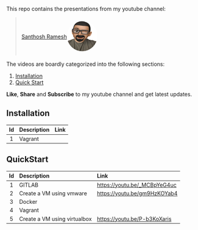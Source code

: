 This repo contains the presentations from my youtube channel:

> [<div style="display:flex; align-items:center; width: 400px;height: 100px;"><div>Santhosh Ramesh</div><img src="./_static/logo.png" alt="..." style="width:5rem; height:5rem; border-radius:50%;"></div>](https://www.youtube.com/channel/UCR_Fuegjqal0Fvy6En2Bs3Q) 

The videos are boardly categorized into the following sections:

1. [Installation](#Install)
2. [Quick Start](#QuickStart)

**Like**, **Share** and **Subscribe** to my youtube channel and get latest updates.

## Installation

| Id  | Description | Link |
| :-: | :---------- | :--: |
|  1  | Vagrant     |      |

## QuickStart

| Id  | Description                  | Link                         |
| :-: | :--------------------------- | :--------------------------- |
|  1  | GITLAB                       | https://youtu.be/_MCBpYeG4uc |
|  2  | Create a VM using vmware     | https://youtu.be/gm9HzKOYab4 |
|  3  | Docker                       |                              |
|  4  | Vagrant                      |                              |
|  5  | Create a VM using virtualbox | https://youtu.be/P-b3KoXaris |
